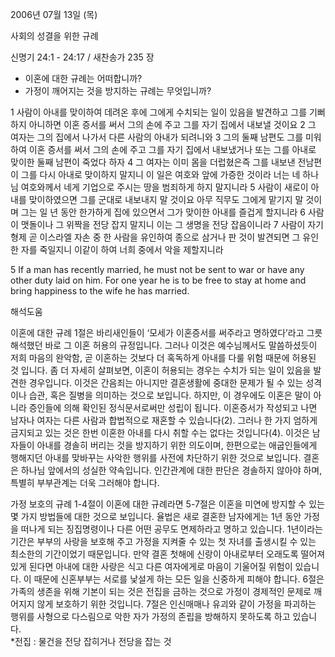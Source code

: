 2006년 07월 13일 (목)

사회의 성결을 위한 규례



신명기 24:1 - 24:17 / 새찬송가 235 장


- 이혼에 대한 규례는 어떠합니까? 
- 가정이 깨어지는 것을 방지하는 규례는 무엇입니까? 

1 사람이 아내를 맞이하여 데려온 후에 그에게 수치되는 일이 있음을 발견하고 그를 기뻐하지 아니하면 이혼 증서를 써서 그의 손에 주고 그를 자기 집에서 내보낼 것이요 2 그 여자는 그의 집에서 나가서 다른 사람의 아내가 되려니와 3 그의 둘째 남편도 그를 미워하여 이혼 증서를 써서 그의 손에 주고 그를 자기 집에서 내보냈거나 또는 그를 아내로 맞이한 둘째 남편이 죽었다 하자 4 그 여자는 이미 몸을 더럽혔은즉 그를 내보낸 전남편이 그를 다시 아내로 맞이하지 말지니 이 일은 여호와 앞에 가증한 것이라 너는 네 하나님 여호와께서 네게 기업으로 주시는 땅을 범죄하게 하지 말지니라 5 사람이 새로이 아내를 맞이하였으면 그를 군대로 내보내지 말 것이요 아무 직무도 그에게 맡기지 말 것이며 그는 일 년 동안 한가하게 집에 있으면서 그가 맞이한 아내를 즐겁게 할지니라 6 사람이 맷돌이나 그 위짝을 전당 잡지 말지니 이는 그 생명을 전당 잡음이니라 7 사람이 자기 형제 곧 이스라엘 자손 중 한 사람을 유인하여 종으로 삼거나 판 것이 발견되면 그 유인한 자를 죽일지니 이같이 하여 너희 중에서 악을 제할지니라 

5  If a man has recently married, he must not be sent to war or have any other duty laid on him. For one year he is to be free to stay at home and bring happiness to the wife he has married.

해석도움





이혼에 대한 규례  1절은 바리새인들이 ‘모세가 이혼증서를 써주라고 명하였다’라고 그릇 해석했던 바로 그 이혼 허용의 규정입니다. 그러나 이것은 예수님께서도 말씀하셨듯이 저희 마음의 완악함, 곧 이혼하는 것보다 더 혹독하게 아내를 다룰 위험 때문에 허용된 것 입니다. 좀 더 자세히 살펴보면, 이혼이 허용되는 경우는 수치가 되는 일이 있음을 발견한 경우입니다. 이것은 간음죄는 아니지만 결혼생활에 중대한 문제가 될 수 있는 성격이나 습관, 혹은 질병을 의미하는 것으로 보입니다. 하지만, 이 경우에도 이혼은 말이 아니라 증인들에 의해 확인된 정식문서로써만 성립이 됩니다. 이혼증서가 작성되고 나면 남자나 여자는 다른 사람과 합법적으로 재혼할 수 있습니다(2). 그러나 한 가지 엄하게 금지되고 있는 것은 한번 이혼한 아내를 다시 취할 수는 없다는 것입니다(4). 이것은 남자들이 아내를 경솔히 버리는 것을 방지하기 위한 의도이며, 한편으로는 애굽인들에게 행해지던 아내를 맞바꾸는 사악한 행위를 사전에 차단하기 위한 것으로 보입니다. 결혼은 하나님 앞에서의 성실한 약속입니다. 인간관계에 대한 판단은 경솔하지 않아야 하며, 특별히 부부관계는 더욱 그러해야 합니다.   

가정 보호의 규례  1-4절이 이혼에 대한 규례라면 5-7절은 이혼을 미연에 방지할 수 있는 몇 가지 방법들에 대한 것으로 보입니다. 율법은 새로 결혼한 남자에게는 1년 동안 가정을 떠나게 되는 징집명령이나 다른 어떤 공무도 면제하라고 명하고 있습니다. 1년이라는 기간은 부부의 사랑을 보호해 주고 가정을 지켜줄 수 있는 첫 자녀를 출생시킬 수 있는 최소한의 기간이었기 때문입니다. 만약 결혼 첫해에 신랑이 아내로부터 오래도록 떨어져 있게 된다면 아내에 대한 사랑은 식고 다른 여자에게로 마음이 기울어질 위험이 있습니다. 이 때문에 신혼부부는 서로를 낯설게 하는 모든 일을 신중하게 피해야 합니다. 6절은 가족의 생존을 위해 기본이 되는 것은 전집을 금하는 것으로 가정이 경제적인 문제로 깨어지지 않게 보호하기 위한 것입니다. 7절은 인신매매나 유괴와 같이 가정을 파괴하는 행위를 사형으로 다스림으로 악한 자가 가정의 존립을 방해하지 못하도록 하고 있습니다.  
*전집 : 물건을 전당 잡히거나 전당을 잡는 것